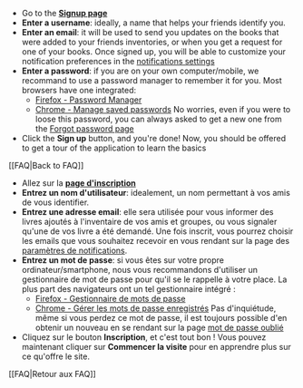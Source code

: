 <!-- LANG:EN, title="How to create an account"-->
 
* Go to the **[Signup page](https://inventaire.io/signup)**
* **Enter a username**: ideally, a name that helps your friends identify you.
* **Enter an email**: it will be used to send you updates on the books that were added to your friends inventories, or when you get a request for one of your books. Once signed up, you will be able to customize your notification preferences in the [notifications settings](https://inventaire.io/settings/notifications)
* **Enter a password**: if you are on your own computer/mobile, we recommand to use a password manager to remember it for you. Most browsers have one integrated:
  * [Firefox - Password Manager](https://support.mozilla.org/t5/Firefox-Display-and-Appearance/Password-Manager-Remember-delete-change-and-import-saved/td-p/2254)
  * [Chrome - Manage saved passwords](https://support.google.com/chrome/answer/95606)
  No worries, even if you were to loose this password, you can always asked to get a new one from the [Forgot password page](https://inventaire.io/login/forgot-password)
* Click the **Sign up** button, and you're done! Now, you should be offered to get a tour of the application to learn the basics


[[FAQ|Back to FAQ]]

<!-- LANG:FR, title="Comment se créer un compte"-->
 
* Allez sur la **[page d'inscription](https://inventaire.io/signup?lang=fr)**
* **Entrez un nom d'utilisateur**: idealement, un nom permettant à vos amis de vous identifier.
* **Entrez une adresse email**: elle sera utilisée pour vous informer des livres ajoutés à l'inventaire de vos amis et groupes, ou vous signaler qu'une de vos livre a été demandé. Une fois inscrit, vous pourrez choisir les emails que vous souhaitez recevoir en vous rendant sur la page des [paramètres de notifications](https://inventaire.io/settings/notifications).
* **Entrez un mot de passe**: si vous êtes sur votre propre ordinateur/smartphone, nous vous recommandons d'utiliser un gestionnaire de mot de passe pour qu'il se le rappelle à votre place. La plus part des navigateurs ont un tel gestionnaire intégré :
  * [Firefox - Gestionnaire de mots de passe](https://support.mozilla.org/t5/Privacy-and-security-settings/Gestionnaire-de-mots-de-passe-retenir-supprimer-et-changer-les/td-p/15569)
  * [Chrome - Gérer les mots de passe enregistrés](https://support.google.com/chrome/answer/95606?hl=fr)
  Pas d'inquiétude, même si vous perdez ce mot de passe, il est toujours possible d'en obtenir un nouveau en se rendant sur la page [mot de passe oublié](https://inventaire.io/login/forgot-password?lang=fr)
* Cliquez sur le bouton **Inscription**, et c'est tout bon ! Vous pouvez maintenant cliquer sur **Commencer la visite** pour en apprendre plus sur ce qu'offre le site.


[[FAQ|Retour aux FAQ]]